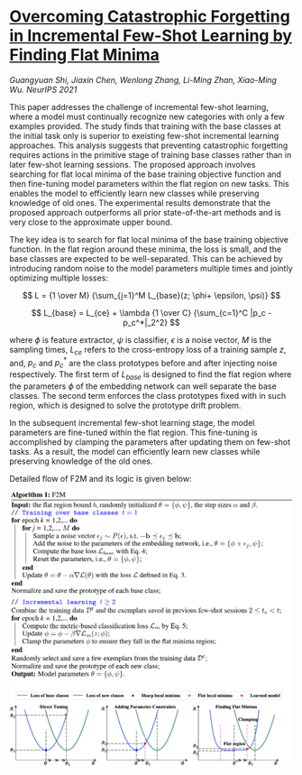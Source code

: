 # [Overcoming Catastrophic Forgetting in Incremental Few-Shot Learning by Finding Flat Minima](https://proceedings.neurips.cc/paper_files/paper/2021/hash/357cfba15668cc2e1e73111e09d54383-Abstract.html)

*Guangyuan Shi, Jiaxin Chen, Wenlong Zhang, Li-Ming Zhan, Xiao-Ming Wu.* *NeurIPS 2021*

This paper addresses the challenge of incremental few-shot learning, where a model must continually recognize new categories with only a few examples provided. 
The study finds that training with the base classes at the initial task only is superior to exeisting few-shot incremental learning approaches. 
This analysis suggests that preventing catastrophic forgetting requires actions in the primitive stage of training base classes rather than in later few-shot learning sessions. 
The proposed approach involves searching for flat local minima of the base training objective function and then fine-tuning model parameters within the flat region on new tasks. 
This enables the model to efficiently learn new classes while preserving knowledge of old ones. 
The experimental results demonstrate that the proposed approach outperforms all prior state-of-the-art methods and is very close to the approximate upper bound.

The key idea is to search for flat local minima of the base training objective function. 
In the flat region around these minima, the loss is small, and the base classes are expected to be well-separated. 
This can be achieved by introducing random noise to the model parameters multiple times and jointly optimizing multiple losses:

$$
L = {1 \over M} {\sum_{j=1}^M L_{base}(z; \phi+ \epsilon, \psi)}
$$

$$
L_{base} = L_{ce} + \lambda {1 \over C} {\sum_{c=1}^C |p_c - p_c^*|_2^2}
$$

where $\phi$ is feature extractor, $\psi$ is classifier, $\epsilon$ is a noise vector, $M$ is the sampling times, $L_{ce}$ refers to the cross-entropy loss of a training sample $z$, and, $p_c$ and $p_c^*$ are the class prototypes before and
after injecting noise respectively. The first term of $L_{base}$ is designed to find the flat region where the parameters $\phi$ of the embedding network can well separate the base classes.
The second term enforces the class prototypes fixed with in such region, which is designed to solve the prototype drift problem.

In the subsequent incremental few-shot learning stage, the model parameters are fine-tuned within the flat region.
This fine-tuning is accomplished by clamping the parameters after updating them on few-shot tasks. 
As a result, the model can efficiently learn new classes while preserving knowledge of the old ones. 

Detailed flow of F2M and its logic is given below:
<p align="center">
  <img src="https://github.com/muratonuryildirim/muratonuryildirim/blob/master/blog/img/f2m.png?raw=true" width=575>
</p>
